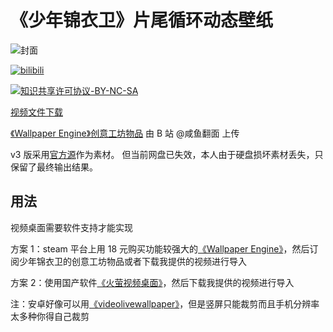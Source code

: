 # 《少年锦衣卫》片尾循环动态壁纸

![![封面](./footages.gif)](./SNJYW_ed_loop_v3.gif)

[![bilibili](https://img.shields.io/badge/bilibili-av8560301-blue.svg)](https://www.bilibili.com/video/av8560301/)

[![知识共享许可协议-BY-NC-SA](https://licensebuttons.net/l/by-nc-sa/4.0/88x31.png)](https://creativecommons.org/licenses/by-nc-sa/4.0/deed.zh)

[视频文件下载](https://github.com/NateScarlet/snjyw-ed-loop/releases)

[《Wallpaper Engine》创意工坊物品](http://steamcommunity.com/sharedfiles/filedetails/?id=862333935) 由 B 站 @咸鱼翻面 上传

v3 版采用[官方源](http://weibo.com/5997870963/Ex2doxEY5)作为素材。
但当前网盘已失效，本人由于硬盘损坏素材丢失，只保留了最终输出结果。

## 用法

视频桌面需要软件支持才能实现

方案 1：steam 平台上用 18 元购买功能较强大的[《Wallpaper Engine》](https://store.steampowered.com/app/431960)，然后订阅少年锦衣卫的创意工坊物品或者下载我提供的视频进行导入

方案 2：使用国产软件[《火萤视频桌面》](http://huoying666.com/)，然后下载我提供的视频进行导入

注：安卓好像可以用[《videolivewallpaper》](https://play.google.com/store/apps/details?id=com.ccpcreations.android.VLW)，但是竖屏只能裁剪而且手机分辨率太多种你得自己裁剪
